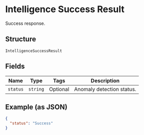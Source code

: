 
# Intelligence Success Result

Success response.

## Structure

`IntelligenceSuccessResult`

## Fields

| Name | Type | Tags | Description |
|  --- | --- | --- | --- |
| `status` | `string` | Optional | Anomaly detection status. |

## Example (as JSON)

```json
{
  "status": "Success"
}
```

